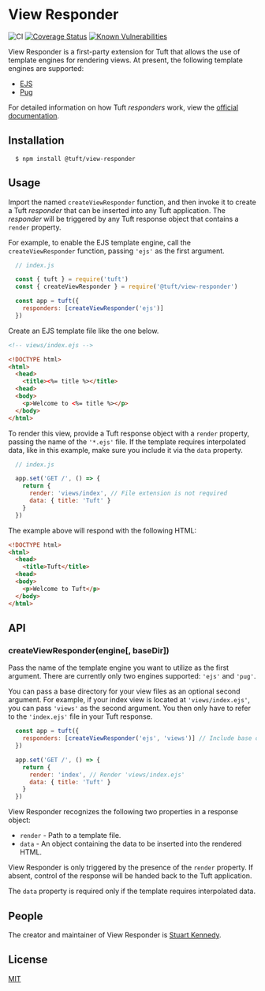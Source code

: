 # View Responder

![CI](https://github.com/tuftjs/view-responder/workflows/Node.js%20CI/badge.svg)
[![Coverage Status](https://coveralls.io/repos/github/tuftjs/view-responder/badge.svg)](https://coveralls.io/github/tuftjs/view-responder)
[![Known Vulnerabilities](https://snyk.io/test/github/tuftjs/view-responder/badge.svg?targetFile=package.json)](https://snyk.io/test/github/tuftjs/view-responder?targetFile=package.json)

View Responder is a first-party extension for Tuft that allows the use of template engines for rendering views. At present, the following template engines are supported:

* [EJS](https://ejs.co/)
* [Pug](https://pugjs.org)

For detailed information on how Tuft *responders* work, view the [official documentation](https://www.tuft.dev/docs/extensions/#responders).

## Installation
```
  $ npm install @tuft/view-responder
```

## Usage

Import the named `createViewResponder` function, and then invoke it to create a Tuft *responder* that can be inserted into any Tuft application. The *responder* will be triggered by any Tuft response object that contains a `render` property.

For example, to enable the EJS template engine, call the `createViewResponder` function, passing `'ejs'` as the first argument.

```js
  // index.js

  const { tuft } = require('tuft')
  const { createViewResponder } = require('@tuft/view-responder')

  const app = tuft({
    responders: [createViewResponder('ejs')]
  })
```

Create an EJS template file like the one below.

```html
<!-- views/index.ejs -->

<!DOCTYPE html>
<html>
  <head>
    <title><%= title %></title>
  <head>
  <body>
    <p>Welcome to <%= title %></p>
  </body>
</html>
```

To render this view, provide a Tuft response object with a `render` property, passing the name of the `'*.ejs'` file. If the template requires interpolated data, like in this example, make sure you include it via the `data` property.

```js
  // index.js

  app.set('GET /', () => {
    return {
      render: 'views/index', // File extension is not required
      data: { title: 'Tuft' }
    }
  })
```
The example above will respond with the following HTML:

```html
<!DOCTYPE html>
<html>
  <head>
    <title>Tuft</title>
  <head>
  <body>
    <p>Welcome to Tuft</p>
  </body>
</html>
```

## API

### createViewResponder(engine[, baseDir])

Pass the name of the template engine you want to utilize as the first argument. There are currently only two engines supported: `'ejs'` and `'pug'`.

You can pass a base directory for your view files as an optional second argument. For example, if your index view is located at `'views/index.ejs'`, you can pass `'views'` as the second argument. You then only have to refer to the `'index.ejs'` file in your Tuft response.

```js
  const app = tuft({
    responders: [createViewResponder('ejs', 'views')] // Include base directory 'views'
  })

  app.set('GET /', () => {
    return {
      render: 'index', // Render 'views/index.ejs'
      data: { title: 'Tuft' }
    }
  })
```

View Responder recognizes the following two properties in a response object:

* `render` - Path to a template file.
* `data` - An object containing the data to be inserted into the rendered HTML.

View Responder is only triggered by the presence of the `render` property. If absent, control of the response will be handed back to the Tuft application.

The `data` property is required only if the template requires interpolated data.

## People
The creator and maintainer of View Responder is [Stuart Kennedy](https://github.com/rav2040).

## License
[MIT](https://github.com/tuftjs/ejs-responder/blob/master/LICENSE)
